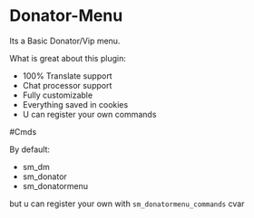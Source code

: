 # Donator-Menu

Its a Basic Donator/Vip menu.


What is great about this plugin:


- 100% Translate support
- Chat processor support
- Fully customizable
- Everything saved in cookies 
- U can register your own commands

#Cmds

By default:

- sm_dm 
- sm_donator 
- sm_donatormenu

but u can register your own with ```sm_donatormenu_commands``` cvar